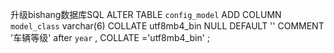 升级bishang数据库SQL
ALTER TABLE `config_model` 
	ADD COLUMN `model_class` varchar(6)  COLLATE utf8mb4_bin NULL DEFAULT '' COMMENT '车辆等级' after `year` , COLLATE ='utf8mb4_bin' ;